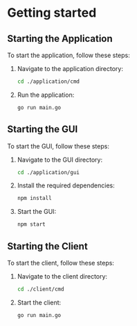 # Getting started

## Starting the Application

To start the application, follow these steps:

1. Navigate to the application directory:
    ```sh
    cd ./application/cmd
    ```
2. Run the application:
    ```sh
    go run main.go
    ```

## Starting the GUI

To start the GUI, follow these steps:

1. Navigate to the GUI directory:
    ```sh
    cd ./application/gui
    ```
2. Install the required dependencies:
    ```sh
    npm install
    ```
3. Start the GUI:
    ```sh
    npm start
    ```
    
## Starting the Client

To start the client, follow these steps:

1. Navigate to the client directory:
    ```sh
    cd ./client/cmd
    ```
2. Start the client:
    ```sh
    go run main.go
    ```
